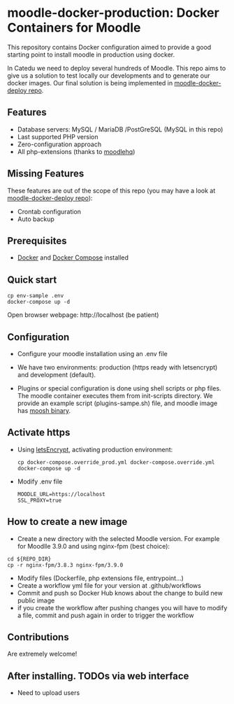 # moodle-docker-production: Docker Containers for Moodle

This repository contains Docker configuration aimed to provide a good starting point to install moodle in production using docker.

In Catedu we need to deploy several hundreds of Moodle. This repo aims to give us a solution to test locally our developments and to generate our docker images. Our final solution is being implemented in [moodle-docker-deploy repo](https://github.com/catedu/moodle-docker-deploy).


## Features

* Database servers: MySQL / MariaDB /PostGreSQL (MySQL in this repo)
* Last supported PHP version
* Zero-configuration approach
* All php-extensions (thanks to [moodlehq](https://github.com/moodlehq/moodle-php-apache))


## Missing Features

These features are out of the scope of this repo (you may have a look at [moodle-docker-deploy repo](https://github.com/catedu/moodle-docker-deploy)):

* Crontab configuration
* Auto backup 


## Prerequisites

* [Docker](https://docs.docker.com) and [Docker Compose](https://docs.docker.com/compose/) installed


## Quick start


```
cp env-sample .env
docker-compose up -d
```

Open browser webpage: http://localhost (be patient)


## Configuration

* Configure your moodle installation using an .env file
* We have two environments: production (https ready with letsencrypt) and development (default).

* Plugins or special configuration is done using shell scripts or php files. The moodle container executes them from init-scripts directory. We provide an example script (plugins-sampe.sh) file, and moodle image has [moosh binary](https://moosh-online.com/).


## Activate https

- Using [letsEncrypt](https://letsencrypt.org/), activating production environment:

  ```
  cp docker-compose.override_prod.yml docker-compose.override.yml
  docker-compose up -d
  ```
- Modify .env file

  ```
  MOODLE_URL=https://localhost
  SSL_PROXY=true
  ```
  
## How to create a new image

- Create a new directory with the selected Moodle version. For example for Moodlle 3.9.0 and using nginx-fpm (best choice):

```
cd ${REPO_DIR}
cp -r nginx-fpm/3.8.3 nginx-fpm/3.9.0
```

- Modify files (Dockerfile, php extensions file, entrypoint...)
- Create a workflow yml file for your version at .github/workflows
- Commit and push so Docker Hub knows about the change to build new public image
- if you create the workflow after pushing changes you will have to modify a file, commit and push again in order to trigger the workflow

## Contributions

Are extremely welcome!

## After installing. TODOs via web interface

* Need to upload users
